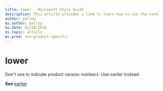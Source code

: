 ```yaml
---
title: lower - Microsoft Style Guide
description: This article provides a link to learn how to use the term lower in Microsoft documents.
author: pallep
ms.author: pallep
ms.date: 01/19/2018
ms.topic: article
ms.prod: non-product-specific
---
```


# lower

Don't use to indicate product version numbers. Use *earlier* instead.

**See** [earlier](~/a-z-word-list-term-collections/e/earlier.md)
